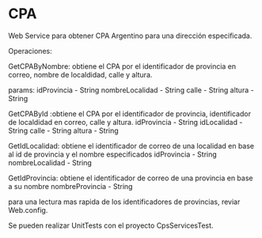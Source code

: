 CPA
===

Web Service para obtener CPA Argentino para una dirección especificada.

Operaciones: 

GetCPAByNombre: obtiene el CPA por el identificador de provincia en correo, nombre de localdidad, calle y altura.

params: 
idProvincia - String
nombreLocalidad  - String
calle  - String
altura  - String

GetCPAById :obtiene el CPA por el identificador de provincia, identificador de localdidad en correo, calle y altura.
idProvincia - String
idLocalidad  - String
calle  - String
altura  - String

GetIdLocalidad: obtiene el identificador de correo de una localidad en base al id de provincia y el nombre especificados
idProvincia - String
nombreLocalidad  - String

GetIdProvincia: obtiene el identificador de correo de una provincia en base a su nombre
nombreProvincia  - String

para una lectura mas rapida de los identificadores de provincias, reviar Web.config.

Se pueden realizar UnitTests con el proyecto CpsServicesTest.
